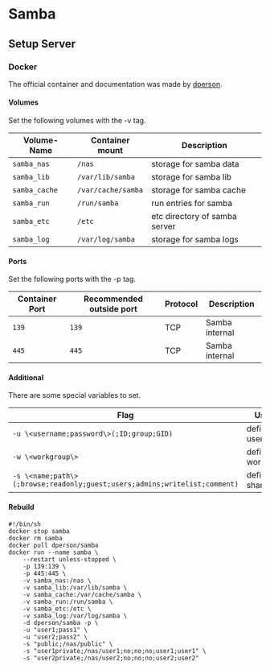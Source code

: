 # Samba

## Setup Server

### Docker

The official container and documentation was made by [dperson](https://hub.docker.com/r/samba).

#### Volumes

Set the following volumes with the -v tag.

| Volume-Name   | Container mount    | Description                   |
| ------------- | ------------------ | ----------------------------- |
| `samba_nas`   | `/nas`             | storage for samba data        |
| `samba_lib`   | `/var/lib/samba`   | storage for samba lib         |
| `samba_cache` | `/var/cache/samba` | storage for samba cache       |
| `samba_run`   | `/run/samba`       | run entries for samba         |
| `samba_etc`   | `/etc`             | etc directory of samba server |
| `samba_log`   | `/var/log/samba`   | storage for samba logs        |

#### Ports

Set the following ports with the -p tag.

| Container Port | Recommended outside port | Protocol | Description    |
| -------------- | ------------------------ | -------- | -------------- |
| `139`          | `139`                    | TCP      | Samba internal |
| `445`          | `445`                    | TCP      | Samba internal |

#### Additional

There are some special variables to set.

| Flag                                                                      | Usage            |
| ------------------------------------------------------------------------- | ---------------- |
| `-u \<username;password\>(;ID;group;GID)`                                 | define user      |
| `-w \<workgroup\>`                                                        | define workgroup |
| `-s \<name;path\>(;browse;readonly;guest;users;admins;writelist;comment)` | define shares    |

#### Rebuild

```shell
#!/bin/sh
docker stop samba
docker rm samba
docker pull dperson/samba
docker run --name samba \
    --restart unless-stopped \
    -p 139:139 \
    -p 445:445 \
    -v samba_nas:/nas \
    -v samba_lib:/var/lib/samba \
    -v samba_cache:/var/cache/samba \
    -v samba_run:/run/samba \
    -v samba_etc:/etc \
    -v samba_log:/var/log/samba \
    -d dperson/samba -p \
    -u "user1;pass1" \
    -u "user2;pass2" \
    -s "public;/nas/public" \
    -s "user1private;/nas/user1;no;no;no;user1;user1" \
    -s "user2private;/nas/user2;no;no;no;user2;user2"
```
